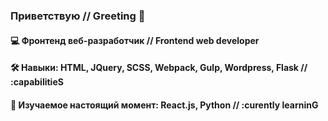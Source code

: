 ### Приветствую    //    Greeting 👋


#### 💻 Фронтенд веб-разработчик    //    Frontend web developer

#### 🛠 Навыки: HTML, JQuery, SCSS, Webpack, Gulp, Wordpress, Flask    //    :capabilitieS
#### 🌱 Изучаемое настоящий момент: React.js, Python    //    :curently learninG

